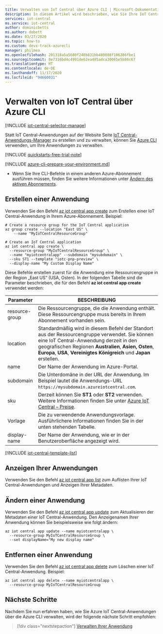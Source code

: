 ```yaml
---
title: Verwalten von IoT Central über Azure CLI | Microsoft-Dokumentation
description: In diesem Artikel wird beschrieben, wie Sie Ihre IoT Central-Anwendung über die Befehlszeilenschnittstelle erstellen und verwalten. Sie können die Anwendung über die Befehlszeilenschnittstelle anzeigen, ändern und entfernen.
services: iot-central
ms.service: iot-central
author: dominicbetts
ms.author: dobett
ms.date: 03/27/2020
ms.topic: how-to
ms.custom: devx-track-azurecli
manager: philmea
ms.openlocfilehash: 201318a5a5680f248b831bb480888f106286fbe1
ms.sourcegitcommit: 8e7316bd4c4991de62ea485adca30065e5b86c67
ms.translationtype: HT
ms.contentlocale: de-DE
ms.lasthandoff: 11/17/2020
ms.locfileid: "94660031"
---
```

# <a name="manage-iot-central-from-azure-cli"></a>Verwalten von IoT Central über Azure CLI

[!INCLUDE [iot-central-selector-manage](../../../includes/iot-central-selector-manage.md)]

Statt IoT Central-Anwendungen auf der Website Seite [IoT Central-Anwendungs-Manager](https://aka.ms/iotcentral) zu erstellen und zu verwalten, können Sie [Azure CLI](/cli/azure/) verwenden, um Ihre Anwendungen zu verwalten.

[!INCLUDE [quickstarts-free-trial-note](../../../includes/quickstarts-free-trial-note.md)]

[!INCLUDE [azure-cli-prepare-your-environment.md](../../../includes/azure-cli-prepare-your-environment.md)]

 - Wenn Sie Ihre CLI-Befehle in einem anderen Azure-Abonnement ausführen müssen, finden Sie weitere Informationen unter [Ändern des aktiven Abonnements](/cli/azure/manage-azure-subscriptions-azure-cli?view=azure-cli-latest#change-the-active-subscription).

## <a name="create-an-application"></a>Erstellen einer Anwendung

Verwenden Sie den Befehl [az iot central app create](/cli/azure/iot/central/app?view=azure-cli-latest#az-iot-central-app-create) zum Erstellen einer IoT Central-Anwendung in Ihrem Azure-Abonnement. Beispiel:

```azurecli-interactive
# Create a resource group for the IoT Central application
az group create --location "East US" \
    --name "MyIoTCentralResourceGroup"
```

```azurecli-interactive
# Create an IoT Central application
az iot central app create \
  --resource-group "MyIoTCentralResourceGroup" \
  --name "myiotcentralapp" --subdomain "mysubdomain" \
  --sku ST1 --template "iotc-pnp-preview" \
  --display-name "My Custom Display Name"
```

Diese Befehle erstellen zuerst für die Anwendung eine Ressourcengruppe in der Region „East US“ (USA, Osten). In der folgenden Tabelle sind die Parameter beschrieben, die für den Befehl **az iot central app create** verwendet werden:

| Parameter         | BESCHREIBUNG |
| ----------------- | ----------- |
| resource-group    | Die Ressourcengruppe, die die Anwendung enthält. Diese Ressourcengruppe muss bereits in Ihrem Abonnement vorhanden sein. |
| location          | Standardmäßig wird in diesem Befehl der Standort aus der Ressourcengruppe verwendet. Sie können eine IoT Central-Anwendung derzeit in den geografischen Regionen **Australien**, **Asien, Osten**, **Europa**, **USA**, **Vereinigtes Königreich** und **Japan** erstellen. |
| name              | Der Name der Anwendung im Azure-Portal. |
| subdomain         | Die Unterdomäne in der URL der Anwendung. Im Beispiel lautet die Anwendungs-URL `https://mysubdomain.azureiotcentral.com`. |
| sku               | Derzeit können Sie **ST1** oder **ST2** verwenden. Weitere Informationen finden Sie unter [Azure IoT Central – Preise](https://azure.microsoft.com/pricing/details/iot-central/). |
| Vorlage          | Die zu verwendende Anwendungsvorlage. Ausführlichere Informationen finden Sie in der unten stehenden Tabelle. |
| display-name      | Der Name der Anwendung, wie er in der Benutzeroberfläche angezeigt wird. |

[!INCLUDE [iot-central-template-list](../../../includes/iot-central-template-list.md)]

## <a name="view-your-applications"></a>Anzeigen Ihrer Anwendungen

Verwenden Sie den Befehl [az iot central app list](/cli/azure/iot/central/app?view=azure-cli-latest#az-iot-central-app-list) zum Auflisten Ihrer IoT Central-Anwendungen und Anzeigen Ihrer Metadaten.

## <a name="modify-an-application"></a>Ändern einer Anwendung

Verwenden Sie den Befehl [az iot central app update](/cli/azure/iot/central/app?view=azure-cli-latest#az-iot-central-app-update) zum Aktualisieren der Metadaten einer IoT Central-Anwendung. Den Anzeigenamen Ihrer Anwendung können Sie beispielsweise wie folgt ändern:

```azurecli-interactive
az iot central app update --name myiotcentralapp \
  --resource-group MyIoTCentralResourceGroup \
  --set displayName="My new display name"
```

## <a name="remove-an-application"></a>Entfernen einer Anwendung

Verwenden Sie den Befehl [az iot central app delete](/cli/azure/iot/central/app?view=azure-cli-latest#az-iot-central-app-delete) zum Löschen einer IoT Central-Anwendung. Beispiel:

```azurecli-interactive
az iot central app delete --name myiotcentralapp \
  --resource-group MyIoTCentralResourceGroup
```

## <a name="next-steps"></a>Nächste Schritte

Nachdem Sie nun erfahren haben, wie Sie Azure IoT Central-Anwendungen über die Azure CLI verwalten, wird der folgende nächste Schritt empfohlen:

> [!div class="nextstepaction"]
> [Verwalten Ihrer Anwendung](howto-administer.md)
